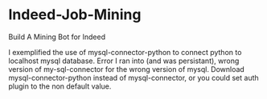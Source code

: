 # Indeed-Job-Mining
Build A Mining Bot for Indeed 



I exemplified the use of mysql-connector-python to connect python to localhost mysql database.
Error I ran into (and was persistant), wrong version of my-sql-connector for the wrong version of mysql. 
Download mysql-connector-python instead of mysql-connector, or you could set auth plugin to the non default value.
